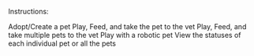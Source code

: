 Instructions:

Adopt/Create a pet
Play, Feed, and take the pet to the vet
Play, Feed, and take multiple pets to the vet 
Play with a robotic pet
View the statuses of each individual pet or all the pets